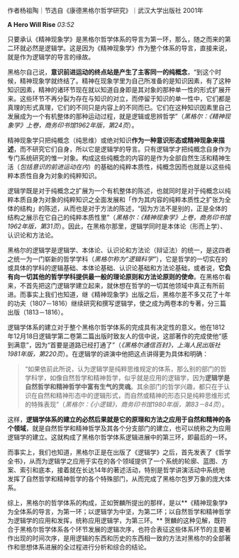 作者杨祖陶｜节选自《康德黑格尔哲学研究》｜武汉大学出版社 2001年

**A Hero Will Rise** _03:52_

只要承认《精神现象学》是黑格尔哲学体系的导言为第一环，那么，随之而来的第二环就必然是逻辑学。这是因为《精神现象学》作为整个体系的导言，直接来说，就是作为逻辑学的导言的缘故。

黑格尔自己说，**意识前进运动的终点站是产生了主客同一的纯概念**，“到这个时候，精神现象学就终结了。精神在现象学里为自己所准备的是知识因素，有了这种知识因素，精神的诸环节现在就以知道自身即是其对象的那种单一性的形式扩展开来。这些环节不再分裂为存在与知识的对立，而停留于知识的单一性中，它们都是真理的形式真理，它们的不同只是内容上的不同而已。它们在这种知识因素里自己发展成为一个有机整体的那种运动过程，就是逻辑或思辨哲学”（_黑格尔：《精神现象学》上卷，商务印书馆1962年版，第24页_）。

精神现象学只把纯概念（纯思维）或绝对知识**作为一种意识形态或精神现象来描述**，而不研究它们自身，所以它是逻辑学的导言。只有逻辑学才把纯概念自身作为专门系统研究的惟一对象。构成这些纯概念的内容的是作为全部自然生活和精神生活（_包括意识的前进运动在内_）的基础的纯粹本质性，纯概念因而也就是以这些纯粹本质性自身为对象的纯粹知识。

逻辑学既是对于纯概念之扩展为一个有机整体的陈述，也就同时是对于纯概念以纯粹本质自身为对象的纯粹知识之全面发展和「作为其内容的纯粹本质性之扩张为全体的结构」的陈述，从而也是对于方法的陈述，“因为方法不是别的，正是全体的结构之展示在它自己的纯粹本质性里”（_黑格尔：《精神现象学》上卷，商务印书馆1962年版，第31页_）。因此，在黑格尔那里，逻辑学同时是本体论（形而上学）、认识论和方法论。

黑格尔的逻辑学是逻辑学、本体论、认识论和方法论（辩证法）的统一，是这四者之统一为一门崭新的哲学学科（_黑格尔称为“逻辑科学”_），它是哲学的一切实在的或具体的学科的逻辑基础、本体论基础、认识论基础和方法论基础，或者说，**它负有向一切其他的哲学学科提供最一般的理论原则和方法论原则的使命**。在黑格尔看来，不首先把这门逻辑学建立起来，就休想在哲学的一切其他领域中真正有所前进。而事实上我们也知道，继《精神现象学》出版之后，黑格尔差不多又花了十年的功夫（1807－1816）继续研究和撰写逻辑学，使之成为两卷本的专著，分三篇出版（1813－1816）。

逻辑学体系的建立对于整个黑格尔哲学体系的完成具有决定性的意义。他在1812年12月18日逻辑学第二卷第二篇出版时致友人的信中说，这部著作的完成使他“感到满意”，因为“首要是道路已经打通了”（_《黑格尔通信百封》，上海人民出版社1981年版，第220页_）。在逻辑学的讲演中他把这点讲得更为具体和明确：

> “如果依前此所说，认为逻辑学是纯粹思维规定的体系，那么别的部门的哲学科学，如像自然哲学和精神哲学，似乎就是应用的逻辑学，因为**逻辑学是自然哲学和精神哲学中富有生气的灵魂**。其余部门的哲学兴趣，都只在于认识在自然和精神形态中的逻辑形式，而自然或精神的形态只是纯粹思维形式的特殊表现”（_黑格尔：《小逻辑》，商务印书馆1980年版，第83－84页_）。

这样，**逻辑学体系的建立的必然后果就是它的原理和方法之应用于自然和精神的各个领域**，就是自然哲学和精神哲学及其各个分支部门的建立，也可以统称之为应用逻辑学的建立。这就构成了黑格尔哲学体系逻辑进展中的第三环，即最后的一环。

而事实上，我们也知道，黑格尔正是在出版了《逻辑学》之后，首先发表了《哲学全书》，从而为逻辑学之应用于实在的各个领域提供了一个系统的轮廓、蓝图、方案、索引和底本，接着就在长达14年的著述活动，特别是哲学讲演活动中系统地发挥了自然哲学和精神哲学的各个特殊部门，从而完成了黑格尔包罗万象的庞大体系。

综上，黑格尔的哲学体系的构成，正如贺麟所提出的那样，是以**《精神现象学》为全体系的导言，为第一环；以逻辑学为中坚，为第二环；以自然哲学和精神哲学为逻辑学的应用和发挥，统称应用逻辑学，为第三环。** 贺麟的这种见解，既符合于黑格尔哲学体系各个环节发展的逻辑次序，也符合表征这些体系环节的主要著作出现的时间次序，是用逻辑的东西和历史的东西相一致的方法对黑格尔的全部著作和思想体系进展的全过程进行分析和综合的结论。